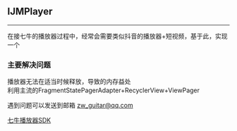 ## IJMPlayer
--- 
在接七牛的播放器过程中，经常会需要类似抖音的播放器+短视频，基于此，实现一个  
### 主要解决问题
播放器无法在适当时候释放，导致的内存益处  
利用主流的FragmentStatePagerAdapter+RecyclerView+ViewPager  

遇到问题可以发送到邮箱 zw_guitar@qq.com

[七牛播放器SDK](https://github.com/pili-engineering/PLDroidPlayer)